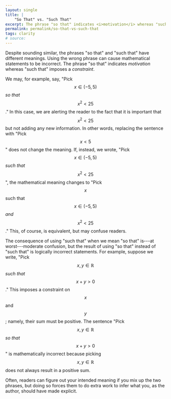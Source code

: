 ```yaml
---
layout: single
title: |
    "So That" vs. "Such That"
excerpt: The phrase "so that" indicates <i>motivation</i> whereas "such that" imposes a <i>constraint</i>. 
permalink: permalink/so-that-vs-such-that
tags: clarity
# source: 
---
```

Despite sounding similar, the phrases "so that" and "such that" have different meanings. 
Using the wrong phrase can cause mathematical statements to be incorrect. 
The phrase "so that" indicates _motivation_ whereas "such that" imposes a _constraint_. 

We may, for example, say, "Pick $$x \in (-5, 5)$$ _so that_ $$x^2 < 25$$." 
In this case, we are alerting the reader to the fact that it is important that $$x^2 < 25$$ but not adding any new information. 
In other words, replacing the sentence with "Pick $$x < 5$$" does not change the meaning. 
If, instead, we wrote, "Pick $$x \in (-5, 5)$$ _such that_ $$x^2 < 25$$", the mathematical meaning changes to "Pick $$x$$ such that $$x \in (-5, 5)$$ _and_ $$x^2 < 25$$." 
This, of course, is equivalent, but may confuse readers.

The consequence of using "such that" when we mean "so that" is---at worst---moderate confusion, but the result of using "so that" instead of "such that" is logically incorrect statements.
For example, suppose we write, "Pick $$x, y \in \mathbb{R}$$ _such that_ $$x + y > 0$$." 
This imposes a constraint on $$x$$ and $$y$$; namely, their sum must be positive. 
The sentence "Pick $$x, y \in \mathbb{R}$$ _so that_ $$x + y > 0$$" is mathematically incorrect because picking  $$x, y \in \mathbb{R}$$ does not always result in a positive sum.

Often, readers can figure out your intended meaning if you mix up the two phrases, but doing so forces them to do extra work to infer what you, as the author, should have made explicit.